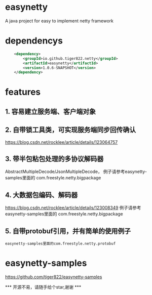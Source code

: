 # easynetty
A java project for easy to implement netty framework
# dependencys
```xml
    <dependency>
        <groupId>io.github.tiger822.netty</groupId>
        <artifactId>easynetty</artifactId>
        <version>1.0.6-SNAPSHOT</version>
    </dependency>
```
# features
## 1. 容易建立服务端、客户端对象
## 2. 自带锁工具类，可实现服务端同步回传确认 
https://blog.csdn.net/rocklee/article/details/123064757
## 3. 带半包粘包处理的多协议解码器
   AbstractMultipleDecode/JsonMultipleDecode，
   例子请参考easynetty-samples里面的 com.freestyle.netty.bigpackage
## 4. 大数据包编码、解码器
   https://blog.csdn.net/rocklee/article/details/123008349
   例子请参考easynetty-samples里面的 com.freestyle.netty.bigpackage
## 5. 自带protobuf引用，并有简单的使用例子
    easynetty-samples里面的com.freestyle.netty.protobuf
# easynetty-samples
https://github.com/tiger822/easynetty-samples


*** 开源不易，请随手给个star,谢谢 ***